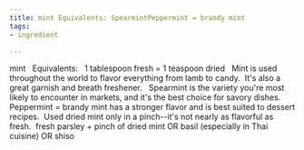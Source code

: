 ```yaml
---
title: mint Equivalents: SpearmintPeppermint = brandy mint
tags:
- ingredient

---
```

mint   Equivalents:   1 tablespoon fresh = 1 teaspoon dried   Mint is used throughout the world to flavor everything from lamb to candy.  It's also a great garnish and breath freshener.   Spearmint is the variety you're most likely to encounter in markets, and it's the best choice for savory dishes.  Peppermint = brandy mint has a stronger flavor and is best suited to dessert recipes.  Used dried mint only in a pinch--it's not nearly as flavorful as fresh.  fresh parsley + pinch of dried mint OR basil (especially in Thai cuisine) OR shiso

